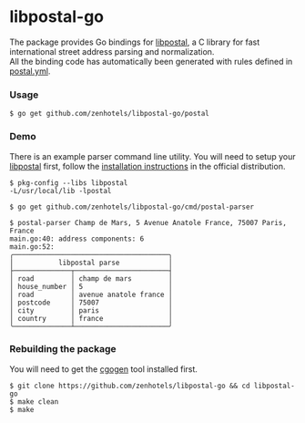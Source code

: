 libpostal-go
============

The package provides Go bindings for [libpostal](https://github.com/openvenues/libpostal), a C library for fast international street address parsing and normalization.<br />
All the binding code has automatically been generated with rules defined in [postal.yml](/postal.yml).

### Usage

```
$ go get github.com/zenhotels/libpostal-go/postal
```

### Demo

There is an example parser command line utility. You will need to setup your [libpostal](https://github.com/openvenues/libpostal#installation) first, follow the [installation instructions](https://github.com/openvenues/libpostal#installation) in the official distribution.

```
$ pkg-config --libs libpostal
-L/usr/local/lib -lpostal

$ go get github.com/zenhotels/libpostal-go/cmd/postal-parser

$ postal-parser Champ de Mars, 5 Avenue Anatole France, 75007 Paris, France
main.go:40: address components: 6
main.go:52:
╭──────────────────────────────────────╮
│           libpostal parse            │
├──────────────┬───────────────────────┤
│ road         │ champ de mars         │
│ house_number │ 5                     │
│ road         │ avenue anatole france │
│ postcode     │ 75007                 │
│ city         │ paris                 │
│ country      │ france                │
╰──────────────┴───────────────────────╯
```

### Rebuilding the package

You will need to get the [cgogen](https://git.io/cgogen) tool installed first.

```
$ git clone https://github.com/zenhotels/libpostal-go && cd libpostal-go
$ make clean
$ make
```
